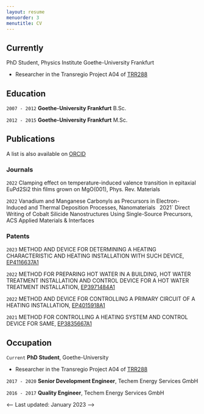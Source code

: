 ```yaml
---
layout: resume
menuorder: 3
menutitle: CV
---
```

## Currently

PhD Student, Physics Institute Goethe-University Frankfurt
- Researcher in the Transregio Project A04 of [TRR288](https://transregio288.org/)

## Education

`2007 - 2012`
__Goethe-University Frankfurt__
B.Sc.

`2012 - 2015`
__Goethe-University Frankfurt__
M.Sc.


## Publications

 A list is also available on [ORCID](https://orcid.org/0000-0001-5199-2415) 

### Journals

`2022`
Clamping effect on temperature-induced valence transition in epitaxial EuPd2Si2 thin films grown on MgO(001),
Phys. Rev. Materials

`2022`
Vanadium and Manganese Carbonyls as Precursors in Electron-Induced and Thermal Deposition Processes,
Nanomaterials
`
`2021`
Direct Writing of Cobalt Silicide Nanostructures Using Single-Source Precursors,
ACS Applied Materials & Interfaces  

### Patents

`2023`
METHOD AND DEVICE FOR DETERMINING A HEATING CHARACTERISTIC AND HEATING INSTALLATION WITH SUCH DEVICE,
[EP4116637A1](https://worldwide.espacenet.com/patent/search?q=pn%3DEP4116637A1)
 
`2022`
METHOD FOR PREPARING HOT WATER IN A BUILDING, HOT WATER TREATMENT INSTALLATION AND CONTROL DEVICE FOR A HOT WATER TREATMENT INSTALLATION,
[EP3971484A1](https://worldwide.espacenet.com/patent/search?q=pn%3DEP3971484A1)

`2022` 
METHOD AND DEVICE FOR CONTROLLING A PRIMARY CIRCUIT OF A HEATING INSTALLATION,
[EP4015918A1](https://worldwide.espacenet.com/patent/search?q=pn%3DEP4015918A1)

`2021` 
METHOD FOR CONTROLLING A HEATING SYSTEM AND CONTROL DEVICE FOR SAME,
[EP3835667A1](https://worldwide.espacenet.com/patent/search?q=pn%3DEP3835667A1) 

## Occupation

`Current`
__PhD Student__, Goethe-University 
- Researcher in the Transregio Project A04 of [TRR288](https://transregio288.org/)

`2017 - 2020`
__Senior Development Engineer__, Techem Energy Services GmbH 

`2016 - 2017`
__Quality Engineer__, Techem Energy Services GmbH 

<-- Last updated: January 2023 -->

